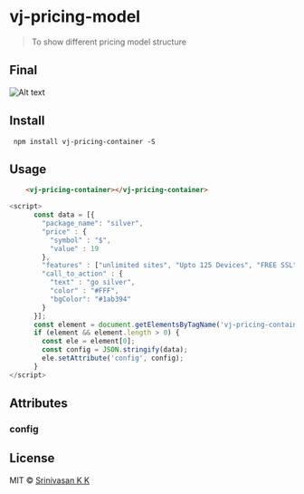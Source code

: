 # vj-pricing-model

> To show different pricing model structure

## Final

![Alt text](/vj-pricing-model/screenshots/DesktopView.png)

## Install

```
 npm install vj-pricing-container -S
```

## Usage
```html
    <vj-pricing-container></vj-pricing-container>
```
```javascript
<script>
      const data = [{ 
        "package_name": "silver",
        "price" : {
          "symbol" : "$",
          "value" : 19
        },
        "features" : ["unlimited sites", "Upto 125 Devices", "FREE SSL" , "VPS Hosting"],
        "call_to_action" : {
          "text" : "go silver",
          "color" : "#FFF",
          "bgColor": "#1ab394"
        }
      }];
      const element = document.getElementsByTagName('vj-pricing-container');
      if (element && element.length > 0) {
        const ele = element[0];
        const config = JSON.stringify(data);
        ele.setAttribute('config', config);
      }
</script>
```

## Attributes
### config


## License
MIT &copy; [Srinivasan K K](https://srinivasankk.com)